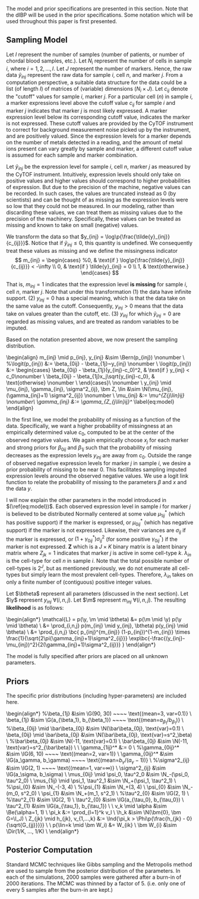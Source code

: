 The model and prior specifications are presented in this section.  Note that
the dIBP will be used in the prior specifications.  Some notation which will be
used throughout this paper is first presented.

## Sampling Model

Let $I$ represent the number of samples (number of patients, or number of
chordal blood samples, etc.).  Let $N_i$ represent the number of cells in
sample $i$, where $i = 1,2,...,I$.  Let $J$ represent the number of markers.
Hence, the raw data $\tilde{y}_{inj}$ represent the raw data for sample $i$,
cell $n$, and marker $j$. From a computation perspective, a suitable data
structure for the data could be a list (of length $I$) of matrices of
(variable) dimensions ($N_i \times J$).  Let $c_{ij}$ denote the "cutoff"
values for sample $i$, marker $j$. For a particular cell ($n$) in sample $i$,
a marker expressions level above the cutoff value $c_{ij}$ for sample $i$ and
marker $j$ indicates that marker $j$ is most likely expressed. A marker
expression level below its corresponding cutoff value, indicates the marker is
not expressed.  These cutoff values are provided by the CyTOF instrument to
correct for background measurement noise picked up by the instrument, and are
positively valued. Since the expression levels for a marker depends on the
number of metals detected in a reading, and the amount of metal ions present
can vary greatly by sample and marker, a different cutoff value is assumed for
each sample and marker combination.

Let $\tilde{y}_{inj}$ be the expression level for sample $i$, cell $n$, marker
$j$ as measured by the CyTOF instrument. Intuitively, expression levels should
only take on positive values and higher values should correspond to higher
probabilities of expression. But due to the precision of the machine, negative
values can be recorded. In such cases, the values are truncated instead as 0
(by scientists) and can be thought of as missing as the expression levels were
so low that they could not be measured. In our modeling, rather than discarding
these values, we can treat them as missing values due to the precision of the
machinery. Specifically, these values can be treated as missing and known to
take on small (negative) values. 

We transform the data so that $y_{inj} = \log\p{\frac{\tilde{y}_{inj}}{c_{ij}}}$.
Notice that if $\tilde{y}_{inj} \le 0$, this quantity is undefined. We consequently
treat these values as missing and we define the missingness indicator
$$
m_{inj} = \begin{cases}
  %0, & \text{if } \log\p{\frac{\tilde{y}_{inj}}{c_{ij}}} < -\infty \\
  0, & \text{if } \tilde{y}_{inj} = 0 \\
  1, & \text{otherwise.}
\end{cases}
$$

That is, $m_{inj}=1$ indicates that the expression level **is missing** for
sample $i$, cell $n$, marker $j$.  Note that under this transformation (1) the
data have infinite support. (2) $y_{inj} = 0$ has a special meaning, which is
that the data take on the same value as the cutoff.  Consequently, $y_{inj} >
0$ means that the data take on values greater than the cutoff, etc. (3)
$y_{inj}$ for which $\tilde{y}_{inj} = 0$ are regarded as missing values, and are 
treated as random variables to be imputed.



Based on the notation presented above, we now present the sampling
distribution.

\begin{align}
  m_{inj} \mid p_{inj}, y_{inj} &\sim \Bern(p_{inj}) \nonumber \\
  %\logit(p_{inj}) &:= \beta_{0ij} - \beta_{1j}~y_{inj} \nonumber \\
  \logit(p_{inj}) &:= \begin{cases}
  \beta_{0ij} - \beta_{1j}(y_{inj}-c_0)^2, & \text{if } y_{inj} < c_0\nonumber \\
  \beta_{0ij} - \beta_{1j}x_j\sqrt{y_{inj}-c_0}, & \text{otherwise} \nonumber \\
  \end{cases}\\
  \nonumber \\
  y_{inj} \mid \mu_{inj}, \gamma_{inj}, \sigma^2_{ij}, \bm Z, \lin
  &\sim \N(\mu_{inj}, (\gamma_{inj}+1) \sigma^2_{ij}) \nonumber \\
  \mu_{inj} &:= \mu^*_{Z_{j\lin}ij} \nonumber\\
  \gamma_{inj} &:= \gamma_{Z_{j\lin}ij}^*
  \label{eq:model}
\end{align}

<!-- DONE
{\tt  $ \logit(p_{inj}) = \beta_{0ij} - \beta_{1j}~y_{inj}$ What does this mean? Explain.

Your $Z$ has not been formally introduced yet.  Your $\lambda_{in}$ is not introduced yet. We augment the mixture model (which you haven't explained) by introducing the latent cell type indicator.  

We discussed cell types earlier.  How are cell types related to the parameters in the sampling distribution?

What does $\gamma_{inj}$ do?
}

-->

In the first line, we model the probability of missing as a function of the
data.  Specifically, we want a higher probability of missingness at an
empirically determined value $c_0$, computed to be at the center of the
observed negative values. We again empirically choose $x_j$ for each marker and
strong priors for $\beta_{0ij}$ and $\beta_{1j}$ such that the probability of
missing decreases as the expression levels $y_{inj}$ are away from $c_0$. 
Outside the range of observed negative expression levels for marker $j$ in
sample $i$, we desire a prior probability of missing to be near 0. This
facilitates sampling imputed expression levels around the observed negative
values. We use a logit link function to relate the probability of missing 
to the parameters $\beta$ and  $x$ and the data $y$.
<!--
associated with lower expression levels. We therefore model the probability of
missing $p_{inj}$ with a logistic function of the data $y_{inj}$. An intercept
term for each sample and marker and a slope term for each marker are included.
In addition, we constrain the slope terms to have only positive support to
reflect that lower expression levels are more likely to be missing.
-->

I will now explain the other parameters in the model introduced in
$(\ref{eq:model})$.  Each observed expression level in sample $i$ for marker
$j$ is believed to be distributed Normally centered at some value $\mu^*_{1ij}$
(which has positive support) if the marker is expressed, or $\mu^*_{0ij}$
(which has negative support) if the marker is not expressed. Likewise, their
variances are $\sigma_{ij}$ if the marker is expressed, or
$(1+\gamma^*_{0ij})\sigma^2_{ij}$ (for some positive $\gamma^*_{0ij}$) if the
marker is not expressed. $\bm Z$ which is a $J\times K$ binary matrix is a
latent binary matrix where $Z_{jk} = 1$ indicates that marker $j$ is active in
some cell-type $k$. $\lambda_{in}$ is the cell-type for cell $n$ in sample $i$.
Note that the total possible number of cell-types is $2^J$, but as mentioned
previously, we do not enumerate all cell-types but simply learn the most
prevalent cell-types. Therefore, $\lambda_{in}$ takes on only a finite number
of (contiguous) positive integer values.


Let $\btheta$ represent all parameters (discussed in the next section).
Let $\y$ represent $y_{inj} ~ \forall(i,n,j)$.
Let $\m$ represent $m_{inj} ~ \forall(i,n,j)$.
The resulting **likelihood** is as follows:

\begin{align*}
\mathcal{L} = p(\y, \m \mid \btheta) &= p(\m \mid \y) p(\y \mid \btheta) \\
&= \prod_{i,n,j} p(m_{inj} \mid y_{inj}, \btheta) p(y_{inj} \mid \btheta) \\
&= \prod_{i,n,j} \bc{
  p_{inj}^{m_{inj}} (1-p_{inj})^{1-m_{inj}} \times 
   \frac{1}{\sqrt{2\pi(\gamma_{inj}+1)\sigma^2_{ij}}} \exp\bc{-\frac{(y_{inj}-\mu_{inj})^2}{2(\gamma_{inj}+1)\sigma^2_{ij}}}
}
\end{align*}

The model is fully specified after priors are placed on all unknown parameters.

## Priors

<!-- TODO (Priority High)
- [ ] Please explain each of the priors e.g. what does each parameter mean? 
    - what $\beta_{ij}$ means? Why do we choose the priors?
    - Why Normal− for $\psi_0$?
    - Why do we have $\mu^*_{0ij}$, not $\mu^*_{kij}$?
    - Include texts and references when they are needed.
- [ ] Instead of putting all in one gigantic equation, we may explain one by one.
- [ ] Please use letters for fixed hyper-parameters.
- [ ] We can explain how we calibrate the priors (how to specify the fixed hyper-parameters) in the Simulation section.
-->

The specific prior distributions (including hyper-parameters) are included here.

\begin{align*}
%\beta_{1j} &\sim \G(90, 30) ~~~~ \text{(mean=3, var=0.1)} \\
\beta_{1j} &\sim \G(a_{\beta_1}, b_{\beta_1}) ~~~~ \text{(mean=$a_{\beta_1}/b_{\beta_1}$)} \\
%\beta_{0ij} \mid \bar\beta_{0j} &\sim \N(\bar\beta_{0j}, \text{var}=0.1) \\
\beta_{0ij} \mid \bar\beta_{0j} &\sim \N(\bar\beta_{0j}, \text{var}=s^2_\beta) \\
%\bar\beta_{0j} &\sim \N(-11, \text{var}=0.1) \\
\bar\beta_{0j} &\sim \N(-11, \text{var}=s^2_{\bar\beta}) \\
\\
\gamma_{1ij}^* &:= 0 \\
%\gamma_{0ij}^* &\sim \IG(6, 10) ~~~~ \text{(mean=2, var=1)} \\
\gamma_{0ij}^* &\sim \IG(a_\gamma, b_\gamma) ~~~~ \text{(mean=$b_\gamma / (a_\gamma-1)$)} \\
%\sigma^2_{ij} &\sim \IG(2, 1) ~~~~ \text{(mean=1, var=$\infty$)} \\
\sigma^2_{ij} &\sim \IG(a_\sigma, b_\sigma) \\
\mus_{0ij} \mid \psi_0, \tau^2_0 &\sim \N_-(\psi_0, \tau^2_0) \\
\mus_{1ij} \mid \psi_1, \tau^2_1 &\sim \N_+(\psi_1, \tau^2_1) \\
%\psi_{0} &\sim \N_-(-3, 4) \\
%\psi_{1} &\sim \N_+(3, 4) \\
\psi_{0} &\sim \N_-(m_0, s^2_0) \\
\psi_{1} &\sim \N_+(m_1, s^2_1) \\
%\tau^2_{0} &\sim \IG(2, 1) \\
%\tau^2_{1} &\sim \IG(2, 1) \\
\tau^2_{0} &\sim \IG(a_{\tau_0}, b_{\tau_0}) \\
\tau^2_{1} &\sim \IG(a_{\tau_1}, b_{\tau_1}) \\
\\
v_k \mid \alpha &\sim \Be(\alpha=1, 1) \\
\pi_k &:= \prod_{l=1}^k v_l \\
\h_k &\sim \N(\bm{0}, \bm G=\I_J) \\
Z_{jk} \mid h_{jk}, v_{1,...,k} &:=
\Ind{\pi_k > \Phi\p{\frac{h_{jk} - 0}{\sqrt{G_{jj}}}}} \\
\\
p(\lin=k \mid \bm W_i) &= W_{ik} \\
\bm W_{i} &\sim \Dir(1/K, ..., 1/K) \\
\end{align*}


## Posterior Computation
Standard MCMC techniques like Gibbs sampling and the Metropolis method are used
to sample from the posterior distribution of the parameters.  In each of the
simulations, 2000 samples were gathered after a burn-in of 2000 iterations. The
MCMC was thinned by a factor of 5. (i.e. only one of every 5 samples after the
burn-in are kept.)

<!-- TODO (Priority High)
- [ ] Discuss the posterior computations. You already have some in your section 4.2. Please move them here and elaborate more.
- [ ] We will make the number of cell types K random.
- [ ] Discuss how we run MCMC with random K.
- [ ] Include how to summarize the posterior MCMC samples (which you also explained later). How do we find the posterior estimates of Z, w and other parameters.
-->
